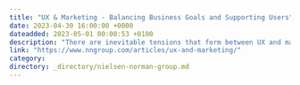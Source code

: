 ```yaml
---
title: "UX & Marketing - Balancing Business Goals and Supporting Users"
date: 2023-04-30 16:00:00 +0000
dateadded: 2023-05-01 00:00:53 +0100
description: "There are inevitable tensions that form between UX and marketing teams because of their differing approaches to users and differing priorities. Regardless, both teams can still work together to find effective solutions that address those tensions."
link: "https://www.nngroup.com/articles/ux-and-marketing/"
category:
directory: _directory/nielsen-norman-group.md
---
```

